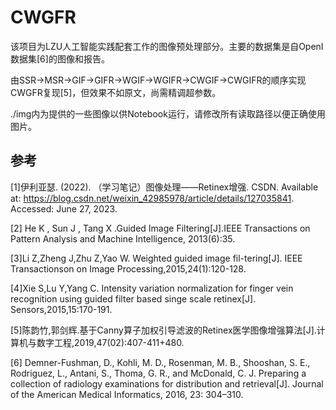 # CWGFR
该项目为LZU人工智能实践配套工作的图像预处理部分。主要的数据集是自OpenI数据集[6]的图像和报告。

由SSR->MSR->GIF->GIFR->WGIF->WGIFR->CWGIF->CWGIFR的顺序实现CWGFR复现[5]，但效果不如原文，尚需精调超参数。

./img内为提供的一些图像以供Notebook运行，请修改所有读取路径以便正确使用图片。

## 参考

[1]伊利亚瑟. (2022). （学习笔记）图像处理——Retinex增强. CSDN. Available at: https://blog.csdn.net/weixin_42985978/article/details/127035841. Accessed: June 27, 2023.

[2] He K , Sun J , Tang X .Guided Image Filtering[J].IEEE Transactions on Pattern Analysis and Machine Intelligence, 2013(6):35.

[3]Li Z,Zheng J,Zhu Z,Yao W. Weighted guided image fil-tering[J]. IEEE Transactionson on Image Processing,2015,24(1):120-128.

[4]Xie S,Lu Y,Yang C. Intensity variation normalization for finger vein recognition using guided filter based singe
scale retinex[J]. Sensors,2015,15:170-191.

[5]陈韵竹,郭剑辉.基于Canny算子加权引导滤波的Retinex医学图像增强算法[J].计算机与数字工程,2019,47(02):407-411+480.

[6] Demner-Fushman, D., Kohli, M. D., Rosenman, M. B., Shooshan, S. E., Rodriguez, L., Antani, S., Thoma, G. R., and
McDonald, C. J. Preparing a collection of radiology examinations for distribution and retrieval[J]. Journal of the American
Medical Informatics, 2016, 23: 304–310.

